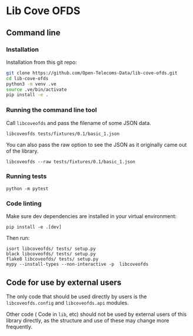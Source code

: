 # Lib Cove OFDS

## Command line

### Installation

Installation from this git repo:

```bash
git clone https://github.com/Open-Telecoms-Data/lib-cove-ofds.git
cd lib-cove-ofds
python3 -m venv .ve
source .ve/bin/activate
pip install -e .
```

### Running the command line tool

Call `libcoveofds` and pass the filename of some JSON data.

    libcoveofds tests/fixtures/0.1/basic_1.json
    
You can also pass the raw option to see the JSON as it originally came out of the library.

    libcoveofds --raw tests/fixtures/0.1/basic_1.json

### Running tests

    python -m pytest

### Code linting

Make sure dev dependencies are installed in your virtual environment:

    pip install -e .[dev]

Then run:

    isort libcoveofds/ tests/ setup.py
    black libcoveofds/ tests/ setup.py
    flake8 libcoveofds/ tests/ setup.py
    mypy --install-types --non-interactive -p  libcoveofds


## Code for use by external users

The only code that should be used directly by users is the `libcoveofds.config` and `libcoveofds.api` modules.

Other code ( Code in `lib`, etc) should not be used by external users of this library directly, as the structure and 
use of these may change more frequently.
